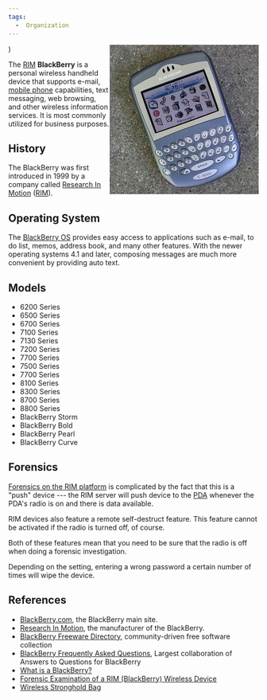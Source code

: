 ```yaml
---
tags:
  -  Organization
---
```

<img src="../assets/images/300px-BlackBerry.jpg" title=Blackberry align="right">)

The [RIM](rim.md) **BlackBerry** is a personal wireless handheld
device that supports e-mail, [mobile phone](mobile_phone.md)
capabilities, text messaging, web browsing, and other wireless
information services. It is most commonly utilized for business
purposes.

## History

The BlackBerry was first introduced in 1999 by a company called
[Research In Motion](research_in_motion.md)
([RIM](rim.md)).

## Operating System

The [BlackBerry OS](blackberry_os.md) provides easy access to
applications such as e-mail, to do list, memos, address book, and many
other features. With the newer operating systems 4.1 and later,
composing messages are much more convenient by providing auto text.

## Models

- 6200 Series
- 6500 Series
- 6700 Series
- 7100 Series
- 7130 Series
- 7200 Series
- 7700 Series
- 7500 Series
- 7700 Series
- 8100 Series
- 8300 Series
- 8700 Series
- 8800 Series
- BlackBerry Storm
- BlackBerry Bold
- BlackBerry Pearl
- BlackBerry Curve

## Forensics

[Forensics on the RIM platform](blackberry_forensics.md) is
complicated by the fact that this is a "push" device --- the RIM server
will push device to the [PDA](pda.md) whenever the PDA's radio
is on and there is data available.

RIM devices also feature a remote self-destruct feature. This feature
cannot be activated if the radio is turned off, of course.

Both of these features mean that you need to be sure that the radio is
off when doing a forensic investigation.

Depending on the setting, entering a wrong password a certain number of
times will wipe the device.

## References

- [BlackBerry.com](http://www.blackberry.com/), the BlackBerry main
  site.
- [Research In Motion](http://www.rim.com/), the manufacturer of the
  BlackBerry.
- [BlackBerry Freeware Directory](http://www.blackberryfreeware.org/),
  community-driven free software collection
- [BlackBerry Frequently Asked Questions](http://www.blackberryfaq.com),
  Largest collaboration of Answers to Questions for BlackBerry
- [What is a
  BlackBerry?](http://www.oreillynet.com/pub/a/wireless/2005/09/15/what-is-blackberry.html)
- [Forensic Examination of a RIM (BlackBerry) Wireless
  Device](http://www.rh-law.com/ediscovery/Blackberry.pdf)
- [Wireless Stronghold
  Bag](http://www.paraben-forensics.com/catalog/product_info.php?cPath=26&products_id=173&osCsid=cf1086f4531222932094533fe4420d74)